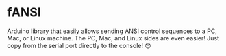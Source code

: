 # fANSI
Arduino library that easily allows sending ANSI control sequences to a PC, Mac, or Linux machine. The PC, Mac, and Linux sides are even easier! Just copy from the serial port directly to the console! 😎
